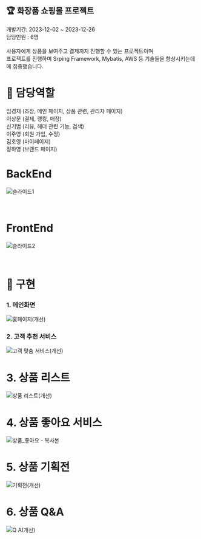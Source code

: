 ## :trophy: 화장품 쇼핑몰 프로젝트

개발기간: 2023-12-02 ~ 2023-12-26 <br>
담당인원 : 6명 <br>
<br>
사용자에게 상품을 보여주고 결제까지 진행할 수 있는 프로젝트이며 <br>
프로젝트를 진행하며 Srping Framework, Mybatis, AWS 등 기술들을 향상시키는데에 집중했습니다. <br>

# :memo: 담당역할 
임경재 (조장, 메인 페이지, 상품 관련, 관리자 페이지) <br>
이상문 (결제, 랭킹, 매장) <br>
신기범 (리뷰, 헤더 관련 기능, 검색) <br>
이주영 (회원 가입, 수정) <br>
김호영 (마이페이지) <br>
정하영 (브랜드 페이지) <br>

# BackEnd
![슬라이드1](https://github.com/EconomyLIM/OliveYoungClone/assets/119987898/144d61a0-a06c-41b9-9798-4828bd8b5f6c)

<br>

# FrontEnd
![슬라이드2](https://github.com/EconomyLIM/OliveYoungClone/assets/119987898/b1bf898c-3559-4b64-ae34-5912afb807f8)

<br>

# :hammer: 구현

### 1. 메인화면
![홈페이지(개선)](https://github.com/EconomyLIM/OliveYoungClone/assets/119987898/6de45d93-c85f-436d-b032-f0e08e8df510)
<br>

### 2. 고객 추천 서비스
![고객 맞춤 서비스(개선)](https://github.com/EconomyLIM/OliveYoungClone/assets/119987898/e378c46b-3931-4a93-822c-20e4b4901697)
<br>

# 3. 상품 리스트
![상품 리스트(개선)](https://github.com/EconomyLIM/OliveYoungClone/assets/119987898/00142646-d82e-494c-84ee-cf5fcee477a6)
<br>

# 4. 상품 좋아요 서비스
![상품_좋아요 - 복사본](https://github.com/EconomyLIM/OliveYoungClone/assets/119987898/2a5224ec-4852-4229-a865-fe21cf41eca8)
<br>

# 5. 상품 기획전
![기획전(개선)](https://github.com/EconomyLIM/OliveYoungClone/assets/119987898/1d00f8ca-8887-4568-8091-c64dd5ea840f)
<br>

# 6. 상품 Q&A
![Q A(개선)](https://github.com/EconomyLIM/OliveYoungClone/assets/119987898/9e5d5030-8e21-463a-a3c6-31b1ed37db18)
<br>
